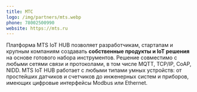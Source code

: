 ```yaml
---
title: МТС
logo: /img/partners/mts.webp
phone: 78002500990
website: https://mts.ru
---
```


Платформа MTS IoT HUB позволяет разработчикам, стартапам и крупным компаниям создавать **собственные продукты и IoT решения** на основе готового набора инструментов. Решение совместимо с любыми сетями связи и протоколами, в том числе MQTT, TCP/IP, CoAP, NIDD. MTS IoT HUB работает с любыми типами умных устройств: от простейших датчиков и счетчиков до инженерных систем и приборов, имеющих цифровые интерфейсы Modbus или Ethernet.
